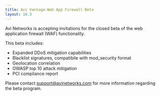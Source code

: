 ```yaml
---
title: Avi Vantage-Web App Firewall Beta
layout: 16.3
---
```

Avi Networks is accepting invitations for the closed beta of the web application firewall (WAF) functionality.

This beta includes:

* Expanded DDoS mitigation capabilities
* Blacklist signatures, compatibile with mod_security format
* Geolocation correlation
* OWASP top 10 attack mitigation
* PCI compliance report 

Please contact support@avinetworks.com for more information regarding the beta program.


